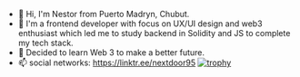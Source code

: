 - 👋 Hi, I'm Nestor from Puerto Madryn, Chubut.
- 👀 I'm a frontend developer with focus on UX/UI design and web3 enthusiast which led me to study backend in Solidity and JS to complete my tech stack.
- 🌱 Decided to learn Web 3 to make a better future.
- 📫 social networks: https://linktr.ee/nextdoor95
[![trophy](https://github-profile-trophy.vercel.app/NextDoor95=ryo-ma)](https://github.com/ryo-ma/github-profile-trophy)
<!---
NextDoor95/NextDoor95 is a ✨ special ✨ repository because its `README.md` (this file) appears on your GitHub profile.
You can click the Preview link to take a look at your changes.
--->

